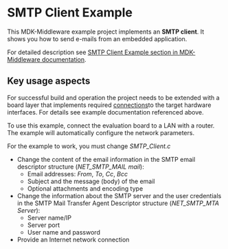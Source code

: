 # SMTP Client Example

This MDK-Middleware example project implements an **SMTP client**. It shows you how to send e-mails from an embedded application.

For detailed description see [SMTP Client Example section in MDK-Middleware documentation](https://arm-software.github.io/MDK-Middleware/latest/Network/SMTP_Client_Example.html).

## Key usage aspects

For successful build and operation the project needs to be extended with a board layer that implements required [connections](https://github.com/Open-CMSIS-Pack/cmsis-toolbox/blob/main/docs/ReferenceApplications.md#connections)to the target hardware interfaces. For details see example documentation referenced above.

To use this example, connect the evaluation board to a LAN with a router. The example will automatically configure the network parameters.

For the example to work, you must change *SMTP_Client.c*

- Change the content of the email information in the SMTP email descriptor structure
   (*NET_SMTP_MAIL mail*):
  - Email addresses: *From*, *To*, *Cc*, *Bcc*
  - Subject and the message (body) of the email
  - Optional attachments and encoding type
- Change the information about the SMTP server and the user credentials in the
   SMTP Mail Transfer Agent Descriptor structure (*NET_SMTP_MTA Server*):
  - Server name/IP
  - Server port
  - User name and password
- Provide an Internet network connection
